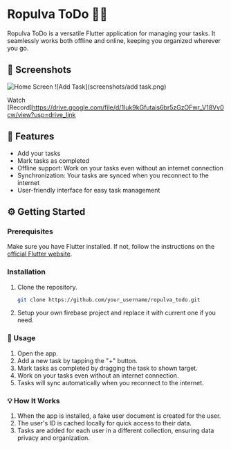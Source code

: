 # Ropulva ToDo 📝✅

Ropulva ToDo is a versatile Flutter application for managing your tasks. It seamlessly works both offline and online, keeping you organized wherever you go.

## 📱 Screenshots

![Home Screen](screenshots/home.jppg)
![Add Task](screenshots/add task.png)

Watch [Record]https://drive.google.com/file/d/1Iuk9kGfutais6br5zGzOFwr_V18Vv0cw/view?usp=drive_link

## 🚀 Features

- Add your tasks
- Mark tasks as completed
- Offline support: Work on your tasks even without an internet connection
- Synchronization: Your tasks are synced when you reconnect to the internet
- User-friendly interface for easy task management

## ⚙️ Getting Started

### Prerequisites

Make sure you have Flutter installed. If not, follow the instructions on the [official Flutter website](https://flutter.dev/docs/get-started/install).


### Installation

1. Clone the repository.
   ```sh
   git clone https://github.com/your_username/ropulva_todo.git
2. Setup your own firebase project and replace it with current one if you need.

### 📝 Usage 
1. Open the app.
2. Add a new task by tapping the "+" button. 
3. Mark tasks as completed by dragging the task to shown target.
4. Work on your tasks even without an internet connection.
5. Tasks will sync automatically when you reconnect to the internet.

### 💡 How It Works
1. When the app is installed, a fake user document is created for the user.
2. The user's ID is cached locally for quick access to their data.
3. Tasks are added for each user in a different collection, ensuring data privacy and organization.